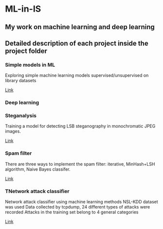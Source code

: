 # ML-in-IS

## My work on machine learning and deep learning

## Detailed description of each project inside the project folder

### Simple models in ML
Exploring simple machine learning models supervised/unsupervised on library datasets

[Link](https://github.com/cyberknopa/ML-in-IS/tree/main/simple-models)

### Deep learning

### Steganalysis
Training a model for detecting LSB steganography in monochromatic JPEG images.

[Link](https://github.com/cyberknopa/ML-in-IS/tree/main/Steganalysis)

### Spam filter
There are three ways to implement the spam filter: iterative, MinHash+LSH algorithm, Naive Bayes classifer.

[Link](https://github.com/cyberknopa/ML-in-IS/tree/main/Spam-filters)

### TNetwork attack classifier
Network attack classifier using machine learning methods NSL-KDD dataset was used Data collected by tcpdump, 24 different types of attacks were recorded Attacks in the training set belong to 4 general categories

[Link](https://github.com/cyberknopa/ML-in-IS/tree/main/Traffic-classifer)
